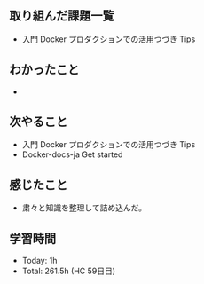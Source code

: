 ## 取り組んだ課題一覧
- 入門 Docker プロダクションでの活用つづき Tips
## わかったこと
- 
## 次やること
- 入門 Docker プロダクションでの活用つづき Tips
- Docker-docs-ja Get started
## 感じたこと
- 粛々と知識を整理して詰め込んだ。
## 学習時間
- Today: 1h
- Total: 261.5h (HC 59日目)
